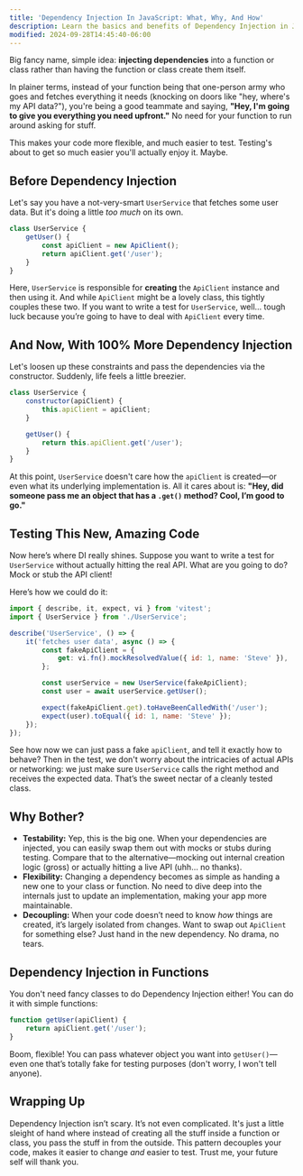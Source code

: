 ```yaml
---
title: 'Dependency Injection In JavaScript: What, Why, And How'
description: Learn the basics and benefits of Dependency Injection in JavaScript.
modified: 2024-09-28T14:45:40-06:00
---
```


Big fancy name, simple idea: **injecting dependencies** into a function or class rather than having the function or class create them itself.

In plainer terms, instead of your function being that one-person army who goes and fetches everything it needs (knocking on doors like "hey, where's my API data?"), you're being a good teammate and saying, **"Hey, I'm going to give you everything you need upfront."** No need for your function to run around asking for stuff.

This makes your code more flexible, and much easier to test. Testing's about to get so much easier you'll actually enjoy it. Maybe.

## Before Dependency Injection

Let's say you have a not-very-smart `UserService` that fetches some user data. But it's doing a little _too much_ on its own.

```javascript
class UserService {
	getUser() {
		const apiClient = new ApiClient();
		return apiClient.get('/user');
	}
}
```

Here, `UserService` is responsible for **creating** the `ApiClient` instance and then using it. And while `ApiClient` might be a lovely class, this tightly couples these two. If you want to write a test for `UserService`, well… tough luck because you’re going to have to deal with `ApiClient` every time.

## And Now, With 100% More Dependency Injection

Let's loosen up these constraints and pass the dependencies via the constructor. Suddenly, life feels a little breezier.

```javascript
class UserService {
	constructor(apiClient) {
		this.apiClient = apiClient;
	}

	getUser() {
		return this.apiClient.get('/user');
	}
}
```

At this point, `UserService` doesn't care how the `apiClient` is created—or even what its underlying implementation is. All it cares about is: **"Hey, did someone pass me an object that has a `.get()` method? Cool, I’m good to go."**

## Testing This New, Amazing Code

Now here’s where DI really shines. Suppose you want to write a test for `UserService` without actually hitting the real API. What are you going to do? Mock or stub the API client!

Here’s how we could do it:

```javascript
import { describe, it, expect, vi } from 'vitest';
import { UserService } from './UserService';

describe('UserService', () => {
	it('fetches user data', async () => {
		const fakeApiClient = {
			get: vi.fn().mockResolvedValue({ id: 1, name: 'Steve' }),
		};

		const userService = new UserService(fakeApiClient);
		const user = await userService.getUser();

		expect(fakeApiClient.get).toHaveBeenCalledWith('/user');
		expect(user).toEqual({ id: 1, name: 'Steve' });
	});
});
```

See how now we can just pass a fake `apiClient`, and tell it exactly how to behave? Then in the test, we don't worry about the intricacies of actual APIs or networking: we just make sure `UserService` calls the right method and receives the expected data. That’s the sweet nectar of a cleanly tested class.

## Why Bother?

- **Testability:** Yep, this is the big one. When your dependencies are injected, you can easily swap them out with mocks or stubs during testing. Compare that to the alternative—mocking out internal creation logic (gross) or actually hitting a live API (uhh… no thanks).
- **Flexibility:** Changing a dependency becomes as simple as handing a new one to your class or function. No need to dive deep into the internals just to update an implementation, making your app more maintainable.
- **Decoupling:** When your code doesn’t need to know _how_ things are created, it’s largely isolated from changes. Want to swap out `ApiClient` for something else? Just hand in the new dependency. No drama, no tears.

## Dependency Injection in Functions

You don't need fancy classes to do Dependency Injection either! You can do it with simple functions:

```javascript
function getUser(apiClient) {
	return apiClient.get('/user');
}
```

Boom, flexible! You can pass whatever object you want into `getUser()`—even one that’s totally fake for testing purposes (don't worry, I won't tell anyone).

## Wrapping Up

Dependency Injection isn’t scary. It’s not even complicated. It's just a little sleight of hand where instead of creating all the stuff inside a function or class, you pass the stuff in from the outside. This pattern decouples your code, makes it easier to change _and_ easier to test. Trust me, your future self will thank you.
